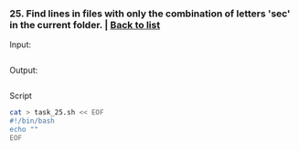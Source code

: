 ### <a id='task_25'>25. Find lines in files with only the combination of letters 'sec' in the current folder.</a>  |  [Back to list](#back_to_list)

Input:
``` bash

```

Output:
```

```

Script
``` bash
cat > task_25.sh << EOF
#!/bin/bash
echo ""
EOF
```
